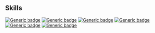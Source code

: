 ## Skills

[![Generic badge](https://img.shields.io/badge/-Laravel-000?style=flat&logo=laravel)](https://github.com/shgishzk) [![Generic badge](https://img.shields.io/badge/-Nuxt.js-000?style=flat&logo=nuxt-dot-js)](https://github.com/shgishzk) 
[![Generic badge](https://img.shields.io/badge/-Node.js-000?style=flat&logo=node-dot-js)](https://github.com/shgishzk) 
[![Generic badge](https://img.shields.io/badge/-AWS-000?style=flat&logo=amazon-aws)](https://github.com/shgishzk) [![Generic badge](https://img.shields.io/badge/-Docker-000?style=flat&logo=docker)](https://github.com/shgishzk) 
[![Generic badge](https://img.shields.io/badge/-MySQL-000?style=flat&logo=mysql)](https://github.com/shgishzk)

